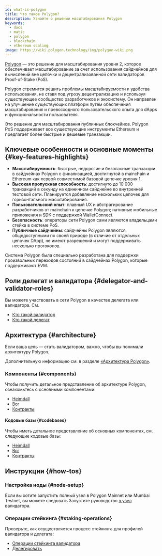 ```yaml
---
id: what-is-polygon
title: Что такое Polygon?
description: Узнайте о решении масштабирования Polygon
keywords:
  - docs
  - matic
  - polygon
  - blockchain
  - ethereum scaling
image: https://wiki.polygon.technology/img/polygon-wiki.png
---
```


[Polygon](https://polygon.technology/) — это решение для масштабирования уровня 2, которое обеспечивает масштабирование за счет использования сайдчейнов для вычислений вне цепочки и децентрализованной сети валидаторов Proof-of-Stake (PoS).

Polygon стремится решить проблемы масштабируемости и удобства использования, не ставя под угрозу децентрализацию и используя существующее сообщество разработчиков и экосистему. Он направлен на улучшение существующих платформ путем обеспечения масштабирования и превосходного пользовательского опыта для dApps и функциональности пользователя.

Это решение для масштабирования публичных блокчейнов. Polygon PoS поддерживает все существующие инструменты Ethereum и предлагает более быстрые и дешевые транзакции.

## Ключевые особенности и основные моменты {#key-features-highlights}

- **Масштабируемость**: быстрые, недорогие и безопасные транзакции в сайдчейнах Polygon с финализацией, достигнутой в mainchain и Ethereum как первой совместимой базовой цепочке уровня 1.
- **Высокая пропускная способность**: достигнуто до 10 000 транзакций в секунду на единичном сайдчейне во внутренней тестовой сети. Планируется добавление нескольких цепочек для горизонтального масштабирования.
- **Пользовательский опыт**: плавный UX и абстрагирование разработчиков от mainchain к цепочке Polygon; нативные мобильные приложения и SDK с поддержкой WalletConnect.
- **Безопасность**: операторы сети Polygon сами являются владельцами стейка в системе PoS.
- **Публичные сайдчейны**: сайдчейны Polygon являются общедоступными по своей природе (в отличие от отдельных цепочек DApp), не имеют разрешений и могут поддерживать несколько протоколов.

Система Polygon была специально разработана для поддержки произвольных переходов состояний в сайдчейнах Polygon, которые поддерживают EVM.

## Роли делегат и валидатора {#delegator-and-validator-roles}

Вы можете участвовать в сети Polygon в качестве делегата или валидатора. См.

* [Кто такой валидатор](/docs/maintain/polygon-basics/who-is-validator)
* [Кто такой делегат](/docs/maintain/polygon-basics/who-is-delegator)

## Архитектура {#architecture}

Если ваша цель — стать валидатором, важно, чтобы вы понимали архитектуру Polygon.

Дополнительную информацию см. в разделе [«Архитектура Polygon»](/docs/maintain/validator/architecture).

### Компоненты {#components}

Чтобы получить детальное представление об архитектуре Polygon, ознакомьтесь с основными компонентами:

* [Heimdall](/docs/pos/heimdall/overview)
* [Bor](/docs/pos/bor/overview)
* [Контракты](/docs/pos/contracts/stakingmanager)

#### Кодовые базы {#codebases}

Чтобы иметь детальное представление об основных компонентах, см. следующие кодовые базы:

* [Heimdall](https://github.com/maticnetwork/heimdall)
* [Bor](https://github.com/maticnetwork/bor)
* [Контракты](https://github.com/maticnetwork/contracts)

## Инструкции {#how-tos}

### Настройка ноды {#node-setup}

Если вы хотите запустить полный узел в Polygon Mainnet или Mumbai Testnet, вы можете следовать Запустите руководство [в узел](/maintain/validate/run-validator.md) валидатора.

### Операции стейкинга {#staking-operations}

Проверьте, как осуществляется процесс стейкинга для профилей валидатора и делегата:

* [Операции стейкинга валидатора](docs/maintain/validate/validator-staking-operations)
* [Делегировать](/docs/maintain/delegate/delegate)
